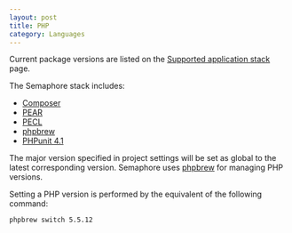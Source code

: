 ```yaml
---
layout: post
title: PHP
category: Languages
---
```


Current package versions are listed on the [Supported application stack](/docs/supported-stack.html) page.

The Semaphore stack includes:

- [Composer](https://getcomposer.org/)
- [PEAR](http://pear.php.net/)
- [PECL](http://pecl.php.net/)
- [phpbrew](http://phpbrew.github.io/phpbrew/)
- [PHPunit 4.1](http://phpunit.de/)

The major version specified in project settings will be set as global to the latest corresponding version. Semaphore uses [phpbrew](http://phpbrew.github.io/phpbrew/) for managing PHP versions.

Setting a PHP version is performed by the equivalent of the following command:

    phpbrew switch 5.5.12
